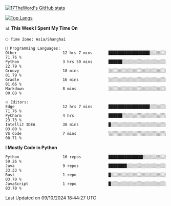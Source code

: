 [![17TheWord's GitHub stats](https://github-readme-stats.vercel.app/api?username=17TheWord&count_private=true&show_icons=true)](https://github.com/anuraghazra/github-readme-stats)

[![Top Langs](https://github-readme-stats.vercel.app/api/top-langs/?username=17TheWord&layout=compact&hide=html)](https://github.com/anuraghazra/github-readme-stats)


<!--START_SECTION:waka-->
📊 **This Week I Spent My Time On** 

```text
🕑︎ Time Zone: Asia/Shanghai

💬 Programming Languages: 
Other                    12 hrs 7 mins       ██████████████████░░░░░░░   71.76 % 
Python                   3 hrs 50 mins       ██████░░░░░░░░░░░░░░░░░░░   22.79 % 
Groovy                   18 mins             ░░░░░░░░░░░░░░░░░░░░░░░░░   01.79 % 
Gradle                   16 mins             ░░░░░░░░░░░░░░░░░░░░░░░░░   01.66 % 
Markdown                 8 mins              ░░░░░░░░░░░░░░░░░░░░░░░░░   00.88 % 

🔥 Editors: 
Edge                     12 hrs 7 mins       ██████████████████░░░░░░░   71.76 % 
PyCharm                  4 hrs               ██████░░░░░░░░░░░░░░░░░░░   23.73 % 
IntelliJ IDEA            38 mins             █░░░░░░░░░░░░░░░░░░░░░░░░   03.80 % 
VS Code                  7 mins              ░░░░░░░░░░░░░░░░░░░░░░░░░   00.71 % 
```

**I Mostly Code in Python** 

```text
Python                   16 repos            ███████████████░░░░░░░░░░   59.26 % 
Java                     9 repos             ████████░░░░░░░░░░░░░░░░░   33.33 % 
Rust                     1 repo              █░░░░░░░░░░░░░░░░░░░░░░░░   03.70 % 
JavaScript               1 repo              █░░░░░░░░░░░░░░░░░░░░░░░░   03.70 % 
```




 Last Updated on 09/10/2024 18:44:27 UTC
<!--END_SECTION:waka-->
